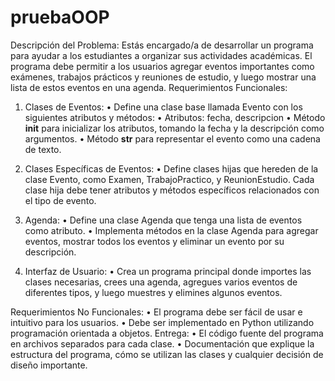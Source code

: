 # pruebaOOP
Descripción del Problema:
Estás encargado/a de desarrollar un programa para ayudar a los estudiantes a organizar sus actividades académicas. El
programa debe permitir a los usuarios agregar eventos importantes como exámenes, trabajos prácticos y reuniones
de estudio, y luego mostrar una lista de estos eventos en una agenda.
Requerimientos Funcionales:
1. Clases de Eventos:
• Define una clase base llamada Evento con los siguientes atributos y métodos:
• Atributos: fecha, descripcion
• Método __init__ para inicializar los atributos, tomando la fecha y la descripción como
argumentos.
• Método __str__ para representar el evento como una cadena de texto.

2. Clases Específicas de Eventos:
• Define clases hijas que hereden de la clase Evento, como Examen, TrabajoPractico, y
ReunionEstudio. Cada clase hija debe tener atributos y métodos específicos relacionados con el tipo
de evento.
3. Agenda:
• Define una clase Agenda que tenga una lista de eventos como atributo.
• Implementa métodos en la clase Agenda para agregar eventos, mostrar todos los eventos y eliminar
un evento por su descripción.

4. Interfaz de Usuario:
• Crea un programa principal donde importes las clases necesarias, crees una agenda, agregues varios
eventos de diferentes tipos, y luego muestres y elimines algunos eventos.

Requerimientos No Funcionales:
• El programa debe ser fácil de usar e intuitivo para los usuarios.
• Debe ser implementado en Python utilizando programación orientada a objetos.
Entrega:
• El código fuente del programa en archivos separados para cada clase.
• Documentación que explique la estructura del programa, cómo se utilizan las clases y cualquier decisión de
diseño importante.